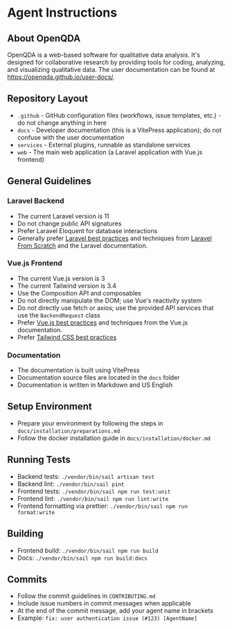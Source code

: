 # Agent Instructions

## About OpenQDA
OpenQDA is a web-based software for qualitative data analysis.
It's designed for collaborative research by providing tools for coding, analyzing, and visualizing qualitative data.
The user documentation can be found at https://openqda.github.io/user-docs/.

## Repository Layout
- `.github` - GitHub configuration files (workflows, issue templates, etc.) - do not change anything in here
- `docs` - Developer documentation (this is a VitePress application); do not confuse with the user documentation
- `services` - External plugins, runnable as standalone services
- `web` - The main web application (a Laravel application with Vue.js frontend)

## General Guidelines

### Laravel Backend
- The current Laravel version is 11
- Do not change public API signatures
- Prefer Laravel Eloquent for database interactions
- Generally prefer [Laravel best practices](https://github.com/alexeymezenin/laravel-best-practices) and
  techniques from [Laravel From Scratch](https://laracasts.com/series/laravel-8-from-scratch) and the Laravel documentation.

### Vue.js Frontend
- The current Vue.js version is 3
- The current Tailwind version is 3.4
- Use the Composition API and composables
- Do not directly manipulate the DOM; use Vue's reactivity system
- Do not directly use fetch or axios; use the provided API services that use the `BackendRequest` class
- Prefer [Vue.js best practices](https://vuejs.org/guide/best-practices/) and techniques from the Vue.js documentation.
- Prefer [Tailwind CSS best practices](https://tailwindcss.com/docs/best-practices)

### Documentation
- The documentation is built using VitePress
- Documentation source files are located in the `docs` folder
- Documentation is written in Markdown and US English

## Setup Environment
- Prepare your environment by following the steps in `docs/installation/preparations.md`
- Follow the docker installation guide in `docs/installation/docker.md`

## Running Tests
- Backend tests: `./vendor/bin/sail artisan test`
- Backend lint: `./vendor/bin/sail pint`
- Frontend tests: `./vendor/bin/sail npm run test:unit`
- Frontend lint: `./vendor/bin/sail npm run lint:write`
- Frontend formatting via prettier: `./vendor/bin/sail npm run format:write`

## Building
- Frontend build: `./vendor/bin/sail npm run build`
- Docs: `./vendor/bin/sail npm run build:docs`

## Commits
- Follow the commit guidelines in `CONTRIBUTING.md`
- Include issue numbers in commit messages when applicable
- At the end of the commit message, add your agent name in brackets
- Example: `fix: user authentication issue (#123) [AgentName]`
